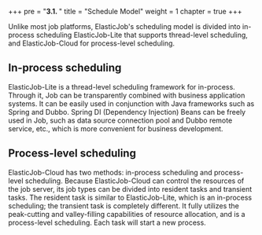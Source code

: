 +++ pre = "<b>3.1. </b>"
title = "Schedule Model"
weight = 1 chapter = true +++

Unlike most job platforms, ElasticJob's scheduling model is divided into in-process scheduling ElasticJob-Lite that
supports thread-level scheduling, and ElasticJob-Cloud for process-level scheduling.

## In-process scheduling

ElasticJob-Lite is a thread-level scheduling framework for in-process. Through it, Job can be transparently combined
with business application systems. It can be easily used in conjunction with Java frameworks such as Spring and Dubbo.
Spring DI (Dependency Injection) Beans can be freely used in Job, such as data source connection pool and Dubbo remote
service, etc., which is more convenient for business development.

## Process-level scheduling

ElasticJob-Cloud has two methods: in-process scheduling and process-level scheduling. Because ElasticJob-Cloud can
control the resources of the job server, its job types can be divided into resident tasks and transient tasks. The
resident task is similar to ElasticJob-Lite, which is an in-process scheduling; the transient task is completely
different. It fully utilizes the peak-cutting and valley-filling capabilities of resource allocation, and is a
process-level scheduling. Each task will start a new process.